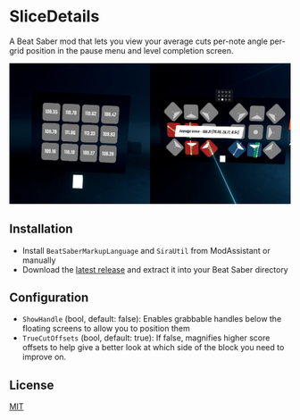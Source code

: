 # SliceDetails

A Beat Saber mod that lets you view your average cuts per-note angle per-grid position in the pause menu and level completion screen.

![Screenshot 1](Images/screenshot.jpg)

## Installation

- Install `BeatSaberMarkupLanguage` and `SiraUtil` from ModAssistant or manually
- Download the [latest release](https://github.com/ckosmic/SliceDetails/releases/latest) and extract it into your Beat Saber directory

## Configuration

- `ShowHandle` (bool, default: false): Enables grabbable handles below the floating screens to allow you to position them
- `TrueCutOffsets` (bool, default: true): If false, magnifies higher score offsets to help give a better look at which side of the block you need to improve on.

## License
[MIT](https://choosealicense.com/licenses/mit/)